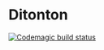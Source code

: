 # Ditonton

[![Codemagic build status](https://api.codemagic.io/apps/63173fe02923d86ba8bf4ddf/build/status_badge.svg)](https://codemagic.io/apps/63173fe02923d86ba8bf4ddf/build/latest_build)